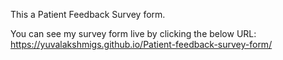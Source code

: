 This a Patient Feedback Survey form.

You can see my survey form live by clicking the below URL:
https://yuvalakshmigs.github.io/Patient-feedback-survey-form/

